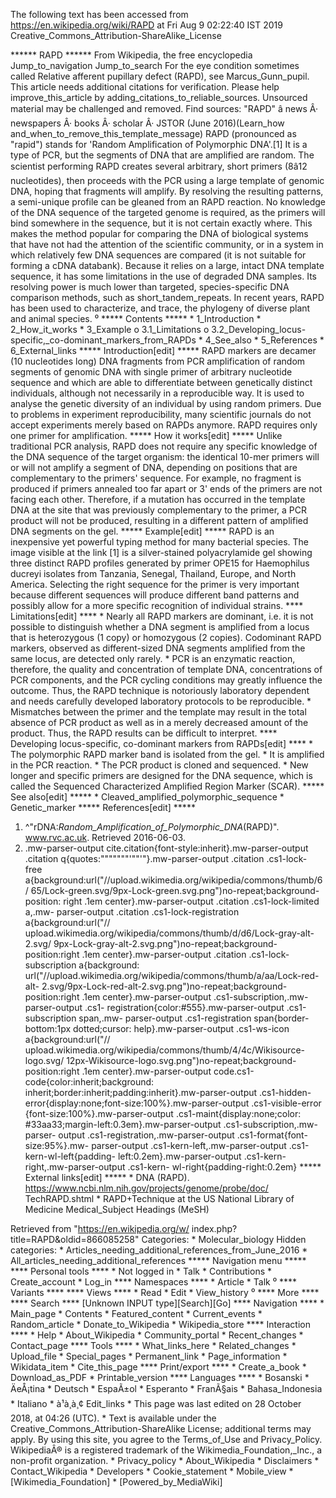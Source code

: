 The following text has been accessed from https://en.wikipedia.org/wiki/RAPD at Fri Aug 9 02:22:40 IST 2019
Creative_Commons_Attribution-ShareAlike_License




















****** RAPD ******
From Wikipedia, the free encyclopedia
Jump_to_navigation Jump_to_search
For the eye condition sometimes called Relative afferent pupillary defect
(RAPD), see Marcus_Gunn_pupil.
 This article needs additional citations for verification. Please help improve_this_article by
 adding_citations_to_reliable_sources. Unsourced material may be challenged and removed.
 Find sources: "RAPD" â news Â· newspapers Â· books Â· scholar Â· JSTOR (June 2016)(Learn_how
 and_when_to_remove_this_template_message)
RAPD (pronounced as "rapid") stands for 'Random Amplification of Polymorphic
DNA'.[1] It is a type of PCR, but the segments of DNA that are amplified are
random. The scientist performing RAPD creates several arbitrary, short primers
(8â12 nucleotides), then proceeds with the PCR using a large template of
genomic DNA, hoping that fragments will amplify. By resolving the resulting
patterns, a semi-unique profile can be gleaned from an RAPD reaction.
No knowledge of the DNA sequence of the targeted genome is required, as the
primers will bind somewhere in the sequence, but it is not certain exactly
where. This makes the method popular for comparing the DNA of biological
systems that have not had the attention of the scientific community, or in a
system in which relatively few DNA sequences are compared (it is not suitable
for forming a cDNA databank). Because it relies on a large, intact DNA template
sequence, it has some limitations in the use of degraded DNA samples. Its
resolving power is much lower than targeted, species-specific DNA comparison
methods, such as short_tandem_repeats. In recent years, RAPD has been used to
characterize, and trace, the phylogeny of diverse plant and animal species.
⁰
***** Contents *****
    * 1_Introduction
    * 2_How_it_works
    * 3_Example
          o 3.1_Limitations
          o 3.2_Developing_locus-specific,_co-dominant_markers_from_RAPDs
    * 4_See_also
    * 5_References
    * 6_External_links
***** Introduction[edit] *****
RAPD markers are decamer (10 nucleotides long) DNA fragments from PCR
amplification of random segments of genomic DNA with single primer of arbitrary
nucleotide sequence and which are able to differentiate between genetically
distinct individuals, although not necessarily in a reproducible way. It is
used to analyse the genetic diversity of an individual by using random primers.
Due to problems in experiment reproducibility, many scientific journals do not
accept experiments merely based on RAPDs anymore. RAPD requires only one primer
for amplification.
***** How it works[edit] *****
Unlike traditional PCR analysis, RAPD does not require any specific knowledge
of the DNA sequence of the target organism: the identical 10-mer primers will
or will not amplify a segment of DNA, depending on positions that are
complementary to the primers' sequence. For example, no fragment is produced if
primers annealed too far apart or 3' ends of the primers are not facing each
other. Therefore, if a mutation has occurred in the template DNA at the site
that was previously complementary to the primer, a PCR product will not be
produced, resulting in a different pattern of amplified DNA segments on the
gel.
***** Example[edit] *****
RAPD is an inexpensive yet powerful typing method for many bacterial species.
The image visible at the link [1] is a silver-stained polyacrylamide gel
showing three distinct RAPD profiles generated by primer OPE15 for Haemophilus
ducreyi isolates from Tanzania, Senegal, Thailand, Europe, and North America.
Selecting the right sequence for the primer is very important because different
sequences will produce different band patterns and possibly allow for a more
specific recognition of individual strains.
**** Limitations[edit] ****
    * Nearly all RAPD markers are dominant, i.e. it is not possible to
      distinguish whether a DNA segment is amplified from a locus that is
      heterozygous (1 copy) or homozygous (2 copies). Codominant RAPD markers,
      observed as different-sized DNA segments amplified from the same locus,
      are detected only rarely.
    * PCR is an enzymatic reaction, therefore, the quality and concentration of
      template DNA, concentrations of PCR components, and the PCR cycling
      conditions may greatly influence the outcome. Thus, the RAPD technique is
      notoriously laboratory dependent and needs carefully developed laboratory
      protocols to be reproducible.
    * Mismatches between the primer and the template may result in the total
      absence of PCR product as well as in a merely decreased amount of the
      product. Thus, the RAPD results can be difficult to interpret.
**** Developing locus-specific, co-dominant markers from RAPDs[edit] ****
    * The polymorphic RAPD marker band is isolated from the gel.
    * It is amplified in the PCR reaction.
    * The PCR product is cloned and sequenced.
    * New longer and specific primers are designed for the DNA sequence, which
      is called the Sequenced Characterized Amplified Region Marker (SCAR).
***** See also[edit] *****
    * Cleaved_amplified_polymorphic_sequence
    * Genetic_marker
***** References[edit] *****
   1. ^"rDNA:_Random_Amplification_of_Polymorphic_DNA_(RAPD)". www.rvc.ac.uk.
      Retrieved 2016-06-03.
   2. .mw-parser-output cite.citation{font-style:inherit}.mw-parser-output
      .citation q{quotes:"\"""\"""'""'"}.mw-parser-output .citation .cs1-lock-
      free a{background:url("//upload.wikimedia.org/wikipedia/commons/thumb/6/
      65/Lock-green.svg/9px-Lock-green.svg.png")no-repeat;background-position:
      right .1em center}.mw-parser-output .citation .cs1-lock-limited a,.mw-
      parser-output .citation .cs1-lock-registration a{background:url("//
      upload.wikimedia.org/wikipedia/commons/thumb/d/d6/Lock-gray-alt-2.svg/
      9px-Lock-gray-alt-2.svg.png")no-repeat;background-position:right .1em
      center}.mw-parser-output .citation .cs1-lock-subscription a{background:
      url("//upload.wikimedia.org/wikipedia/commons/thumb/a/aa/Lock-red-alt-
      2.svg/9px-Lock-red-alt-2.svg.png")no-repeat;background-position:right
      .1em center}.mw-parser-output .cs1-subscription,.mw-parser-output .cs1-
      registration{color:#555}.mw-parser-output .cs1-subscription span,.mw-
      parser-output .cs1-registration span{border-bottom:1px dotted;cursor:
      help}.mw-parser-output .cs1-ws-icon a{background:url("//
      upload.wikimedia.org/wikipedia/commons/thumb/4/4c/Wikisource-logo.svg/
      12px-Wikisource-logo.svg.png")no-repeat;background-position:right .1em
      center}.mw-parser-output code.cs1-code{color:inherit;background:
      inherit;border:inherit;padding:inherit}.mw-parser-output .cs1-hidden-
      error{display:none;font-size:100%}.mw-parser-output .cs1-visible-error
      {font-size:100%}.mw-parser-output .cs1-maint{display:none;color:
      #33aa33;margin-left:0.3em}.mw-parser-output .cs1-subscription,.mw-parser-
      output .cs1-registration,.mw-parser-output .cs1-format{font-size:95%}.mw-
      parser-output .cs1-kern-left,.mw-parser-output .cs1-kern-wl-left{padding-
      left:0.2em}.mw-parser-output .cs1-kern-right,.mw-parser-output .cs1-kern-
      wl-right{padding-right:0.2em}
***** External links[edit] *****
    * DNA (RAPD). https://www.ncbi.nlm.nih.gov/projects/genome/probe/doc/
      TechRAPD.shtml
    * RAPD+Technique at the US National Library of Medicine Medical_Subject
      Headings (MeSH)

Retrieved from "https://en.wikipedia.org/w/
index.php?title=RAPD&oldid=866085258"
Categories:
    * Molecular_biology
Hidden categories:
    * Articles_needing_additional_references_from_June_2016
    * All_articles_needing_additional_references
***** Navigation menu *****
**** Personal tools ****
    * Not logged in
    * Talk
    * Contributions
    * Create_account
    * Log_in
**** Namespaces ****
    * Article
    * Talk
⁰
**** Variants ****
**** Views ****
    * Read
    * Edit
    * View_history
⁰
**** More ****
**** Search ****
[Unknown INPUT type][Search][Go]
**** Navigation ****
    * Main_page
    * Contents
    * Featured_content
    * Current_events
    * Random_article
    * Donate_to_Wikipedia
    * Wikipedia_store
**** Interaction ****
    * Help
    * About_Wikipedia
    * Community_portal
    * Recent_changes
    * Contact_page
**** Tools ****
    * What_links_here
    * Related_changes
    * Upload_file
    * Special_pages
    * Permanent_link
    * Page_information
    * Wikidata_item
    * Cite_this_page
**** Print/export ****
    * Create_a_book
    * Download_as_PDF
    * Printable_version
**** Languages ****
    * Bosanski
    * ÄeÅ¡tina
    * Deutsch
    * EspaÃ±ol
    * Esperanto
    * FranÃ§ais
    * Bahasa_Indonesia
    * Italiano
    * à¹à¸à¸¢
Edit_links
    * This page was last edited on 28 October 2018, at 04:26 (UTC).
    * Text is available under the Creative_Commons_Attribution-ShareAlike
      License; additional terms may apply. By using this site, you agree to the
      Terms_of_Use and Privacy_Policy. WikipediaÂ® is a registered trademark of
      the Wikimedia_Foundation,_Inc., a non-profit organization.
    * Privacy_policy
    * About_Wikipedia
    * Disclaimers
    * Contact_Wikipedia
    * Developers
    * Cookie_statement
    * Mobile_view
    * [Wikimedia_Foundation]
    * [Powered_by_MediaWiki]
